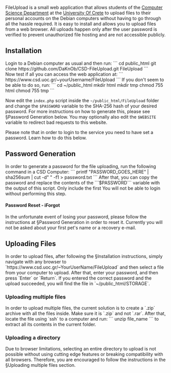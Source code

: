 FileUpload is a small web application that allows students of the
[Computer Science Department](https://www.csd.uoc.gr/) at the [University Of Crete](http://www.uoc.gr/) to upload
files to their personal accounts on the Debian computers without
having to go through all the hassle required. It is easy to install
and allows you to upload files from a web browser. All uploads
happen only after the user password is verified to prevent unauthorized
file hosting and are not accessible publicly. 

<h2>Installation</h2>
Login to a Debian computer as usual and then run:
```
cd public_html
git clone https://github.com/DaKnOb/CSD-FileUpload.git FileUpload
```
<br>
Now test if all you can access the web application at:
```
https://www.csd.uoc.gr/~yourUsername/FileUpload
```
If you don't seem to be able to do so, run:
```
cd ~/public_html
mkdir html
mkdir tmp
chmod 755 html
chmod 755 tmp
```
<br>


Now edit the ```index.php``` script inside the ```~/public_html/FileUpload``` folder
and change the ```$PASSWORD``` variable to the SHA-256 hash of your
desired password. For more instructions on how to generate this, please
see §Password Generation below. You may optionally also edit the ```$WEBSITE```
variable to redirect bad requests to this website.

Please note that in order to login to the service you need to
have set a password. Learn how to do this below.

<h2>Password Generation</h2>
In order to generate a password for the file uploading, run the following
command in a CSD Computer:
```
printf "PASSWORD_GOES_HERE" | sha256sum | cut -d" " -f1 > password.txt
```
After that, you can copy the password and replace the contents of the
```$PASSWORD``` variable with the output of this script. Only include 
the first You will not be able to login without performing this step.

<h4>Password Reset - iForgot</h4>
In the unfortunate event of losing your password, please follow the
instructions at §Password Generation in order to reset it. Currently
you will not be asked about your first pet's name or a recovery e-mail.

<h2>Uploading Files</h2>
In order to upload files, after following the §Installation instructions, simply
navigate with any browser to `https://www.csd.uoc.gr/~YourUserName/FileUpload` and
then select a file from your computer to upload. After that, enter your password,
and then press `Enter` or `Return`. If you entered the correct password and the
upload succeeded, you will find the file in `~/public_html/STORAGE`. 

<h3>Uploading multiple files</h3>
In order to upload multiple files, the current solution is to create a `.zip`
archive with all the files inside. Make sure it is `.zip` and not `.rar`.
After that, locate the file using `ssh` to a computer and run:
```
unzip file_name
```
to extract all its contents in the current folder.

<h3>Uploading a directory</h3>
Due to browser limitations, selecting an entire directory to upload is not
possible without using cutting edge features or breaking compatibility with
all browsers. Therefore, you are encouraged to follow the instructions in the
§Uploading multiple files section.
